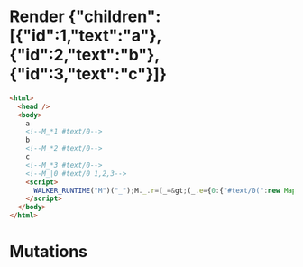 # Render {"children":[{"id":1,"text":"a"},{"id":2,"text":"b"},{"id":3,"text":"c"}]}
```html
<html>
  <head />
  <body>
    a
    <!--M_*1 #text/0-->
    b
    <!--M_*2 #text/0-->
    c
    <!--M_*3 #text/0-->
    <!--M_|0 #text/0 1,2,3-->
    <script>
      WALKER_RUNTIME("M")("_");M._.r=[_=&gt;(_.e={0:{"#text/0(":new Map(_.a=[[1,_.b={}],[2,_.c={}],[3,_.d={}]])},1:_.b,2:_.c,3:_.d}),0]
    </script>
  </body>
</html>
```

# Mutations
```

```